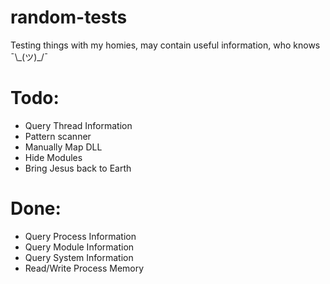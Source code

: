 # random-tests
Testing things with my homies, may contain useful information, who knows ¯\\\_(ツ)\_/¯

# Todo:

- Query Thread Information
- Pattern scanner
- Manually Map DLL
- Hide Modules
- Bring Jesus back to Earth

# Done:
- Query Process Information
- Query Module Information
- Query System Information
- Read/Write Process Memory
